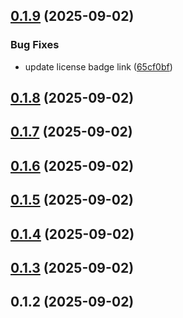 ## [0.1.9](https://github.com/Ledian63S/cloudsync-al/compare/v0.1.8...v0.1.9) (2025-09-02)


### Bug Fixes

* update license badge link ([65cf0bf](https://github.com/Ledian63S/cloudsync-al/commit/65cf0bf77615888917fc1b090ef40c7c57594313))



## [0.1.8](https://github.com/Ledian63S/cloudsync-al/compare/v0.1.7...v0.1.8) (2025-09-02)



## [0.1.7](https://github.com/Ledian63S/cloudsync-al/compare/v0.1.6...v0.1.7) (2025-09-02)



## [0.1.6](https://github.com/Ledian63S/cloudsync-al/compare/v0.1.5...v0.1.6) (2025-09-02)



## [0.1.5](https://github.com/Ledian63S/cloudsync-al/compare/v0.1.4...v0.1.5) (2025-09-02)



## [0.1.4](https://github.com/Ledian63S/cloudsync-al/compare/v0.1.3...v0.1.4) (2025-09-02)



## [0.1.3](https://github.com/Ledian63S/cloudsync-al/compare/v0.1.2...v0.1.3) (2025-09-02)



## 0.1.2 (2025-09-02)



